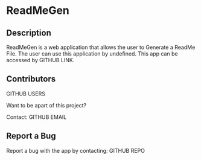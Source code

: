 
# ReadMeGen


## Description
ReadMeGen is a web application that allows the user to Generate a ReadMe File.
The user can use this application by undefined.
This app can be accessed by GITHUB LINK.

## Contributors
GITHUB USERS

Want to be apart of this project? 

Contact: GITHUB EMAIL



## Report a Bug

Report a bug with the app by contacting: GITHUB REPO
    
    